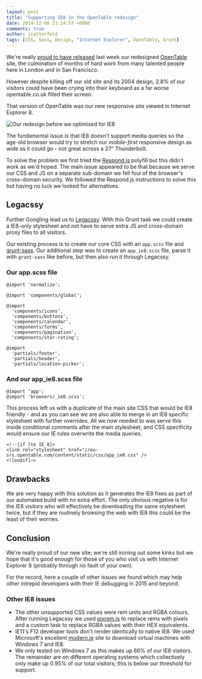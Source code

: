 ```yaml
---
layout: post
title: "Supporting IE8 in the OpenTable redesign"
date: 2014-12-08 21:14:57 +0000
comments: true
author: jcatterfeld
tags: [CSS, Sass, Design, "Internet Explorer", OpenTable, Grunt]
---
```


We're really [proud to have released](http://blog.opentable.com/2014/opentables-website-re-designed-re-architected-re-imagined/) last week our redesigned [OpenTable](http://www.opentable.co.uk) site, the culmination of months of hard work from many talented people here in London and in San Francisco.

However despite killing off our old site and its 2004 design, 2.8% of our visitors could have been crying into their keyboard as a far worse opentable.co.uk filled their screen.

That version of OpenTable was our new responsive site viewed in Internet Explorer 8.

![Our redesign before we optimised for IE8](/images/posts/redesign-ie8.png)

The fundamental issue is that IE8 doesn't support media queries so the age-old browser would try to stretch our _mobile-first_ responsive design as wide as it could go - not great across a 27" Thunderbolt.

To solve the problem we first tried the [Respond.js](https://github.com/scottjehl/Respond) polyfill but this didn't work as we'd hoped.  The main issue appeared to be that because we serve our CSS and JS on a separate sub-domain we fell foul of the browser's cross-domain security.  We followed the Respond.js instructions to solve this but having no luck we looked for alternatives.

## Legacssy

Further Googling lead us to [Legacssy](https://github.com/robinpokorny/grunt-legacssy). With this Grunt task we could create a IE8-only stylesheet and not have to serve extra JS and cross-domain proxy files to all visitors.

Our existing process is to create our core CSS with an `app.scss` file and [grunt-sass](https://github.com/sindresorhus/grunt-sass).  Our additional step was to create an `app_ie8.scss` file, parse it with `grunt-sass` like before, but then also run it through Legacssy.

### Our app.scss file

	@import 'normalize';

	@import 'components/global';

	@import
	  'components/icons',
	  'components/buttons',
	  'components/calendar',
	  'components/forms',
	  'components/pagination',
	  'components/star-rating';

	@import
	  'partials/footer',
	  'partials/header',
	  'partials/location-picker';

### And our app_ie8.scss file

	@import ‘app';
	@import 'browsers/_ie8.scss';


This process left us with a duplicate of the main site CSS that would be IE8 friendly - and as you can see we are also able to merge in an IE8 specific stylesheet with further overrides.  All we now needed to was serve this inside conditional comments after the main stylesheet, and CSS specificity would ensure our IE rules overwrite the media queries.


```
<!--[if lte IE 8]>
<link rel="stylesheet" href="//eu-srs.opentable.com/content/static/css/app_ie8.css" />
<![endif]—>
```

## Drawbacks

We are very happy with this solution as it generates the IE8 fixes as part of our automated build with no extra effort.  The only obvious negative is for the IE8 visitors who will effectively be downloading the same stylesheet twice, but if they are routinely browsing the web with IE8 this could be the least of their worries.

## Conclusion

We're really proud of our new site; we're still ironing out some kinks but we hope that it's good enough for those of you who visit us with Internet Explorer 8 (probably through no fault of your own).

For the record, here a couple of other issues we found which may help other intrepid developers with their IE debugging in 2015 and beyond.

### Other IE8 issues

* The other unsupported CSS values were rem units and RGBA colours.  After running Legacssy we used [pixrem.js](https://github.com/robwierzbowski/grunt-pixrem) to replace rems with pixels and a custom task to replace RGBA values with their HEX equivalents.
* IE11's F12 developer tools don't render identically to native IE8. We used Microsoft's excellent [modern.ie](http://www.modern.ie) site to download virtual machines with Windows 7 and IE8.
* We only tested on Windows 7 as this makes up 66% of our IE8 visitors. The remainder are on different operating systems which collectively only make up 0.95% of our total visitors; this is below our threshold for support.